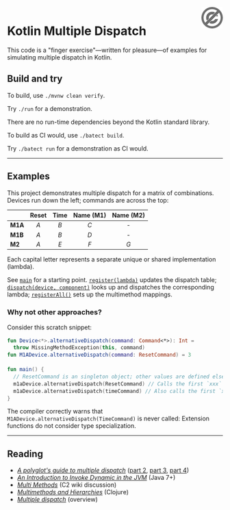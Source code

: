 <a href="./LICENSE.md">
<img src="./images/public-domain.png" alt="Public Domain"
align="right"/>
</a>

# Kotlin Multiple Dispatch

This code is a "finger exercise"&mdash;written for pleasure&mdash;of examples
for simulating multiple dispatch in Kotlin.

## Build and try

To build, use `./mvnw clean verify`.

Try `./run` for a demonstration.

There are no run-time dependencies beyond the Kotlin standard library.

To build as CI would, use `./batect build`.

Try `./batect run` for a demonstration as CI would.

---

## Examples

This project demonstrates multiple dispatch for a matrix of combinations.
Devices run down the left; commands are across the top:

| | Reset | Time | Name (M1) | Name (M2)
| - | :-: | :-: | :-: | :-:
| **M1A** | _A_ | _B_ | _C_ | -
| **M1B** | _A_ | _B_ | _D_ | -
| **M2** | _A_ | _E_ | _F_ | _G_

Each capital letter represents a separate unique or shared implementation 
(lambda).

See [`main`](./src/main/kotlin/hm/binkley/labs/Main.kt) for a starting
point.  [`register(lambda)`](./src/main/kotlin/hm/binkley/labs/multiple-dispatch-via-map.kt)
updates the dispatch table;
[`dispatch(device, component)`](./src/main/kotlin/hm/binkley/labs/multiple-dispatch-via-map.kt)
looks up and dispatches the corresponding lambda;
[`registerAll()`](./src/main/kotlin/hm/binkley/labs/register-device-commands.kt)
sets up the multimethod mappings.

### Why not other approaches?

Consider this scratch snippet:

```kotlin
fun Device<*>.alternativeDispatch(command: Command<*>): Int =
  throw MissingMethodException(this, command)
fun M1ADevice.alternativeDispatch(command: ResetCommand) = 3

fun main() {
  // ResetCommand is an singleton object; other values are defined elsewhere
  m1aDevice.alternativeDispatch(ResetCommand) // Calls the first `xxx` fun, above
  m1aDevice.alternativeDispatch(timeCommand) // Also calls the first `xxx` fun
}
```

The compiler correctly warns that `M1ADevice.alternativeDispatch(TimeCommand)`
is never called: Extension functions do not consider type specialization.

---

## Reading

* [_A polyglot's guide to multiple
  dispatch_](https://eli.thegreenplace.net/2016/a-polyglots-guide-to-multiple-dispatch/)
  ([part 2](https://eli.thegreenplace.net/2016/a-polyglots-guide-to-multiple-dispatch-part-2/),
  [part 3](https://eli.thegreenplace.net/2016/a-polyglots-guide-to-multiple-dispatch-part-3/),
  [part 4](https://eli.thegreenplace.net/2016/a-polyglots-guide-to-multiple-dispatch-part-4/))
* [_An Introduction to Invoke Dynamic in the
  JVM_](https://www.baeldung.com/java-invoke-dynamic) (Java 7+)
* [_Multi Methods_](http://wiki.c2.com/?MultiMethods) (C2 wiki discussion)
* [_Multimethods and
  Hierarchies_](https://clojure.org/reference/multimethods) (Clojure)
* [_Multiple dispatch_](https://en.wikipedia.org/wiki/Multiple_dispatch)
  (overview)
